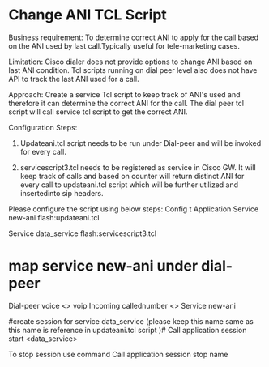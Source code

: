 # Change ANI TCL Script

Business requirement: To determine correct ANI to apply for the call based on the 
ANI used by last call.Typically useful for tele-marketing cases.

Limitation: Cisco dialer does not provide options to change ANI based on last ANI condition.
Tcl scripts running on dial peer level also does not have API to track the last ANI used for a call.

Approach: Create a service Tcl script to keep track of ANI's used and therefore it can determine the correct ANI for the call. The dial peer tcl script will call service tcl script to get the correct ANI.

Configuration Steps:
1) Updateani.tcl script needs to be run under Dial-peer and will be invoked for every call.

2) servicescript3.tcl needs to be registered as service in Cisco GW. 
It will keep track of calls and based on counter will return distinct ANI for every call to updateani.tcl script which will be further utilized and insertedinto sip headers.

Please configure the script using below steps:
Config t
Application
Service new-ani flash:updateani.tcl

Service data_service flash:servicescript3.tcl

# map service new-ani under dial-peer
Dial-peer voice <> voip
Incoming callednumber <>
Service  new-ani

#create session for service data_service   (please keep this name same as this name is reference in updateani.tcl script )#
Call application session start <name of instance can be any word>  <data_service>

To stop session use command
Call application session stop name <name of instance to be stopped>
